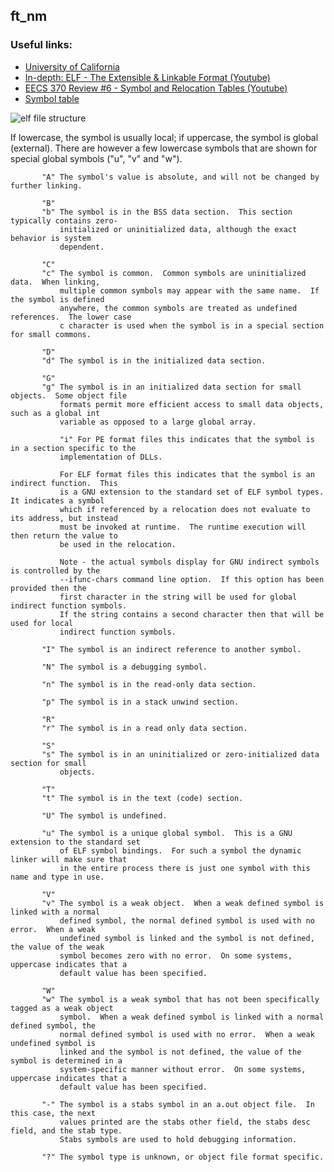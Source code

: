 ## ft_nm
### Useful links:

 - [University of California](https://www.ics.uci.edu/~aburtsev/238P/hw/hw3-elf/hw3-elf.html)
 - [In-depth: ELF - The Extensible & Linkable Format (Youtube)](https://youtu.be/nC1U1LJQL8o)
 - [EECS 370 Review #6 - Symbol and Relocation Tables (Youtube)](https://youtu.be/hoLYnS2jOV8)
 - [Symbol table](https://www.sco.com/developers/gabi/latest/ch4.symtab.html#shndx)

![elf file structure](https://raw.githubusercontent.com/Obito-git/ft_nm/main/typical_elf.jpg)

If lowercase, the symbol is usually local; if
           uppercase, the symbol is global (external).  There are however a few lowercase symbols
           that are shown for special global symbols ("u", "v" and "w").

           "A" The symbol's value is absolute, and will not be changed by further linking.

           "B"
           "b" The symbol is in the BSS data section.  This section typically contains zero-
               initialized or uninitialized data, although the exact behavior is system
               dependent.

           "C"
           "c" The symbol is common.  Common symbols are uninitialized data.  When linking,
               multiple common symbols may appear with the same name.  If the symbol is defined
               anywhere, the common symbols are treated as undefined references.  The lower case
               c character is used when the symbol is in a special section for small commons.

           "D"
           "d" The symbol is in the initialized data section.

           "G"
           "g" The symbol is in an initialized data section for small objects.  Some object file
               formats permit more efficient access to small data objects, such as a global int
               variable as opposed to a large global array.
               
               "i" For PE format files this indicates that the symbol is in a section specific to the
               implementation of DLLs.

               For ELF format files this indicates that the symbol is an indirect function.  This
               is a GNU extension to the standard set of ELF symbol types.  It indicates a symbol
               which if referenced by a relocation does not evaluate to its address, but instead
               must be invoked at runtime.  The runtime execution will then return the value to
               be used in the relocation.

               Note - the actual symbols display for GNU indirect symbols is controlled by the
               --ifunc-chars command line option.  If this option has been provided then the
               first character in the string will be used for global indirect function symbols.
               If the string contains a second character then that will be used for local
               indirect function symbols.

           "I" The symbol is an indirect reference to another symbol.

           "N" The symbol is a debugging symbol.

           "n" The symbol is in the read-only data section.

           "p" The symbol is in a stack unwind section.

           "R"
           "r" The symbol is in a read only data section.

           "S"
           "s" The symbol is in an uninitialized or zero-initialized data section for small
               objects.

           "T"
           "t" The symbol is in the text (code) section.
           
           "U" The symbol is undefined.

           "u" The symbol is a unique global symbol.  This is a GNU extension to the standard set
               of ELF symbol bindings.  For such a symbol the dynamic linker will make sure that
               in the entire process there is just one symbol with this name and type in use.

           "V"
           "v" The symbol is a weak object.  When a weak defined symbol is linked with a normal
               defined symbol, the normal defined symbol is used with no error.  When a weak
               undefined symbol is linked and the symbol is not defined, the value of the weak
               symbol becomes zero with no error.  On some systems, uppercase indicates that a
               default value has been specified.

           "W"
           "w" The symbol is a weak symbol that has not been specifically tagged as a weak object
               symbol.  When a weak defined symbol is linked with a normal defined symbol, the
               normal defined symbol is used with no error.  When a weak undefined symbol is
               linked and the symbol is not defined, the value of the symbol is determined in a
               system-specific manner without error.  On some systems, uppercase indicates that a
               default value has been specified.

           "-" The symbol is a stabs symbol in an a.out object file.  In this case, the next
               values printed are the stabs other field, the stabs desc field, and the stab type.
               Stabs symbols are used to hold debugging information.

           "?" The symbol type is unknown, or object file format specific.


